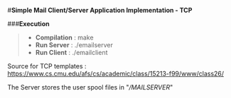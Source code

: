 #**Simple Mail Client/Server Application Implementation - TCP**

###**Execution**
> - **Compilation** : make
> - **Run Server** : ./emailserver <port>
> - **Run Client** : ./emailclient <host> <port>

Source for TCP templates : https://www.cs.cmu.edu/afs/cs/academic/class/15213-f99/www/class26/<filename>

The Server stores the user spool files in "*<its current working directory>/MAILSERVER*"